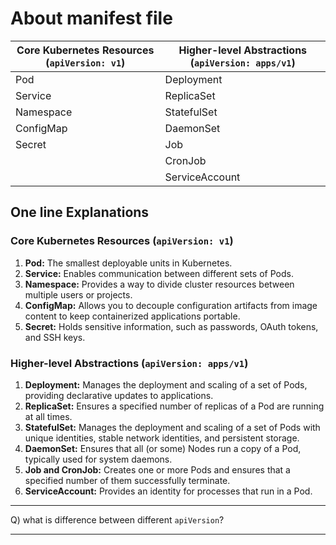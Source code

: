 # About manifest file

| Core Kubernetes Resources (`apiVersion: v1`) | Higher-level Abstractions (`apiVersion: apps/v1`) |
| -------------------------------------------- | ------------------------------------------------- |
| Pod                                          | Deployment                                        |
| Service                                      | ReplicaSet                                        |
| Namespace                                    | StatefulSet                                       |
| ConfigMap                                    | DaemonSet                                         |
| Secret                                       | Job                                               |
|                                              | CronJob                                           |
|                                              | ServiceAccount                                    |

## One line Explanations

### Core Kubernetes Resources (`apiVersion: v1`)

1. **Pod:** The smallest deployable units in Kubernetes.
2. **Service:** Enables communication between different sets of Pods.
3. **Namespace:** Provides a way to divide cluster resources between multiple users or projects.
4. **ConfigMap:** Allows you to decouple configuration artifacts from image content to keep containerized applications portable.
5. **Secret:** Holds sensitive information, such as passwords, OAuth tokens, and SSH keys.

### Higher-level Abstractions (`apiVersion: apps/v1`)

1. **Deployment:** Manages the deployment and scaling of a set of Pods, providing declarative updates to applications.
2. **ReplicaSet:** Ensures a specified number of replicas of a Pod are running at all times.
3. **StatefulSet:** Manages the deployment and scaling of a set of Pods with unique identities, stable network identities, and persistent storage.
4. **DaemonSet:** Ensures that all (or some) Nodes run a copy of a Pod, typically used for system daemons.
5. **Job and CronJob:** Creates one or more Pods and ensures that a specified number of them successfully terminate.
6. **ServiceAccount:** Provides an identity for processes that run in a Pod.

---

Q) what is difference between different `apiVersion`?

---
